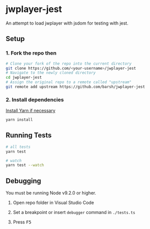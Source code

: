 # jwplayer-jest

An attempt to load jwplayer with jsdom for testing with jest.

## Setup

### 1. Fork the repo then

````sh
# Clone your fork of the repo into the current directory
git clone https://github.com/<your-username>/jwplayer-jest
# Navigate to the newly cloned directory
cd jwplayer-jest
# Assign the original repo to a remote called "upstream"
git remote add upstream https://github.com/barsh/jwplayer-jest
````

### 2. Install dependencies

[Install Yarn if necessary](https://yarnpkg.com/en/docs/install)

```sh
yarn install
```

## Running Tests

```sh
# all tests
yarn test

# watch
yarn test --watch

```

## Debugging

You must be running Node v9.2.0 or higher.

1. Open repo folder in Visual Studio Code

1. Set a breakpoint or insert `debugger` command in `./tests.ts`

1. Press <kbd>F5<kbd>
